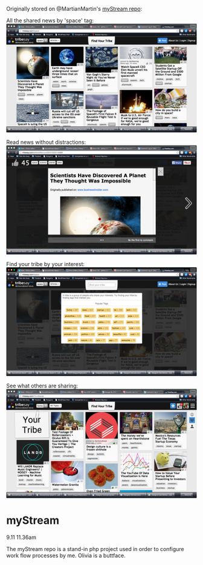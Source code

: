 Originally stored on @MartianMartin's [myStream repo](https://github.com/martianmartin/myStream):

All the shared news by 'space' tag:
![Main Stream](readme-images/Main.png)

Read news without distractions:
![Modal View](readme-images/Modal.png)

Find your tribe by your interest:
![Tag](readme-images/Tag.png)

See what others are sharing:
![Tribe](readme-images/Tribe.png)

myStream
========

9.11 11.36am

The myStream repo is a stand-in php project used in order to configure work flow processes by me. Olivia is a buttface.